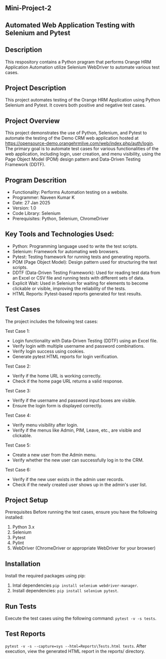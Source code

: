## Mini-Project-2

## Automated Web Application Testing with Selenium and Pytest

## Description

This respository contains a Python pragram that performs Orange HRM Application Automation utilize Selenium WebDriver to automate various test cases.

## Project Description

This project automates testing of the Orange HRM Application using Python Selenium and Pytest. It covers both positive and negative test cases.

## Project Overview
This project demonstrates the use of Python, Selenium, and Pytest to automate the testing of the Demo CRM web application hosted at https://opensource-demo.orangehrmlive.com/web/index.php/auth/login. The primary goal is to automate test cases for various functionalities of the web application, including login, user creation, and menu visibility, using the Page Object Model (POM) design pattern and Data-Driven Testing Framework (DDTF).

## Program Descrition

*  Functionality: Performs Automation testing on a website.
*  Programmer: Naveen Kumar K
*  Date: 27 Jan 2025
*  Version: 1.0
*  Code Library: Selenium
*  Prerequisites: Python, Selenium, ChromeDriver

## Key Tools and Technologies Used:
*  Python: Programming language used to write the test scripts.
*  Selenium: Framework for automating web browsers.
*  Pytest: Testing framework for running tests and generating reports.
*  POM (Page Object Model): Design pattern used for structuring the test scripts.
*  DDTF (Data-Driven Testing Framework): Used for reading test data from an Excel or CSV file and running tests with different sets of data.
*  Explicit Wait: Used in Selenium for waiting for elements to become clickable or visible, improving the reliability of the tests.
*  HTML Reports: Pytest-based reports generated for test results.

## Test Cases
The project includes the following test cases:

Test Case 1: 
* Login functionality with Data-Driven Testing (DDTF) using an Excel file.
* Verify login with multiple username and password combinations.
* Verify login success using cookies.
* Generate pytest HTML reports for login verification.

Test Case 2: 
* Verify if the home URL is working correctly.
* Check if the home page URL returns a valid response.

Test Case 3: 
* Verify if the username and password input boxes are visible.
* Ensure the login form is displayed correctly.

Test Case 4: 
* Verify menu visibility after login.
* Verify if the menus like Admin, PIM, Leave, etc., are visible and clickable.

Test Case 5: 
* Create a new user from the Admin menu.
* Verify whether the new user can successfully log in to the CRM.

Test Case 6: 
* Verify if the new user exists in the admin user records.
* Check if the newly created user shows up in the admin's user list.

## Project Setup
Prerequisites
Before running the test cases, ensure you have the following installed:
1) Python 3.x
2) Selenium
3) Pytest
4) Pylint
5) WebDriver (ChromeDriver or appropriate WebDriver for your browser)

## Installation

Install the required packages using pip:
1. Intal dependencies `pip install selenium webdriver-manager`.
2. Install dependencies: `pip install selenium pytest`.

## Run Tests
Execute the test cases using the following command:
`pytest -v -s tests`.

## Test Reports
`pytest -v -s --capture=sys --html=Reports\Tests.html tests`.
After execution, view the generated HTML report in the reports/ directory.
